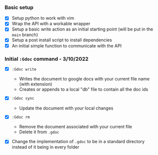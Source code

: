 ### Basic setup

- [x] Setup python to work with vim
- [x] Wrap the API with a workable wrapper
- [x] Setup a basic write action as an initial starting point (will be put in the `main` branch)
- [x] Setup a post install script to install dependencies
- [x] An initial simple function to communicate with the API

### Initial `:Gdoc` command - 3/10/2022

- [x] `:Gdoc write`
  - Writes the document to google docs with your current file name (with extension)
  - Creates or appends to a local "db" file to contain all the doc ids
- [x] `:Gdoc sync`
  - Update the document with your local changes

- [x] `:Gdoc rm`

  - Remove the document associated with your current file
  - Delete it from `.gdoc`

- [x] Change the implementation of `.gdoc` to be in a standard directory instead of it being in every folder
